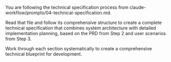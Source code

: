 You are following the technical specification process from claude-workflow/prompts/04-technical-specification.md.

Read that file and follow its comprehensive structure to create a complete technical specification that combines system architecture with detailed implementation planning, based on the PRD from Step 2 and user scenarios from Step 3.

Work through each section systematically to create a comprehensive technical blueprint for development.
